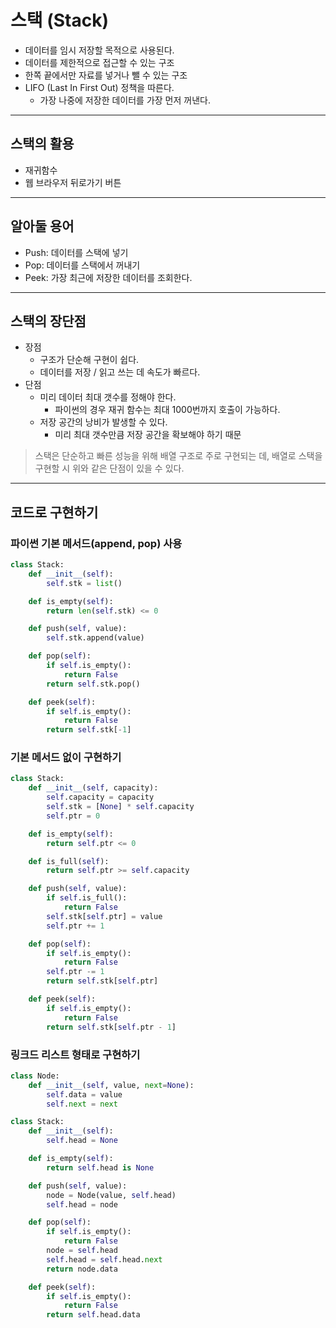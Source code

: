 # 스택 (Stack)

- 데이터를 임시 저장할 목적으로 사용된다.
- 데이터를 제한적으로 접근할 수 있는 구조
- 한쪽 끝에서만 자료를 넣거나 뺄 수 있는 구조
- LIFO (Last In First Out) 정책을 따른다.
    - 가장 나중에 저장한 데이터를 가장 먼저 꺼낸다.

***

## 스택의 활용

- 재귀함수
- 웹 브라우저 뒤로가기 버튼

***

## 알아둘 용어

- Push: 데이터를 스택에 넣기
- Pop: 데이터를 스택에서 꺼내기
- Peek: 가장 최근에 저장한 데이터를 조회한다.

***

## 스택의 장단점

- 장점
    - 구조가 단순해 구현이 쉽다.
    - 데이터를 저장 / 읽고 쓰는 데 속도가 빠르다.
- 단점
    - 미리 데이터 최대 갯수를 정해야 한다.
        - 파이썬의 경우 재귀 함수는 최대 1000번까지 호출이 가능하다.
    - 저장 공간의 낭비가 발생할 수 있다.
        - 미리 최대 갯수만큼 저장 공간을 확보해야 하기 때문

> 스택은 단순하고 빠른 성능을 위해 배열 구조로 주로 구현되는 데, 배열로 스택을 구현할 시 위와 같은 단점이 있을 수 있다.

***

## 코드로 구현하기

### 파이썬 기본 메서드(append, pop) 사용

```python
class Stack:
    def __init__(self):
        self.stk = list()

    def is_empty(self):
        return len(self.stk) <= 0

    def push(self, value):
        self.stk.append(value)

    def pop(self):
        if self.is_empty():
            return False
        return self.stk.pop()

    def peek(self):
        if self.is_empty():
            return False
        return self.stk[-1]
```

### 기본 메서드 없이 구현하기

```python
class Stack:
    def __init__(self, capacity):
        self.capacity = capacity
        self.stk = [None] * self.capacity
        self.ptr = 0

    def is_empty(self):
        return self.ptr <= 0

    def is_full(self):
        return self.ptr >= self.capacity

    def push(self, value):
        if self.is_full():
            return False
        self.stk[self.ptr] = value
        self.ptr += 1

    def pop(self):
        if self.is_empty():
            return False
        self.ptr -= 1
        return self.stk[self.ptr]

    def peek(self):
        if self.is_empty():
            return False
        return self.stk[self.ptr - 1]
```

### 링크드 리스트 형태로 구현하기

```python
class Node:
    def __init__(self, value, next=None):
        self.data = value
        self.next = next

class Stack:
    def __init__(self):
        self.head = None

    def is_empty(self):
        return self.head is None

    def push(self, value):
        node = Node(value, self.head)
        self.head = node

    def pop(self):
        if self.is_empty():
            return False
        node = self.head
        self.head = self.head.next
        return node.data

    def peek(self):
        if self.is_empty():
            return False
        return self.head.data
```
